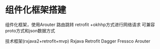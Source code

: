 # 组件化框架搭建
组件化框架，使用Arouter 路由跳转 retrofit +okhhp方式进行网络请求  可兼容proto方式和json数据方式

技术框架(rxjava2+retrofit+mvp) 
Rxjava 
Retrofit
Dagger
Fressco
Arouter

